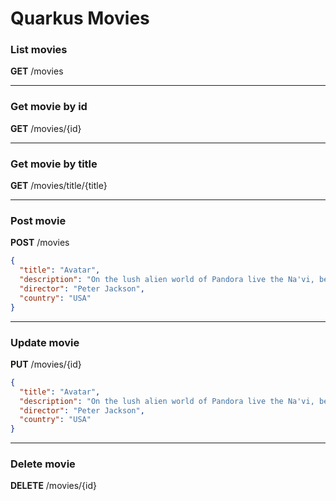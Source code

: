 # Quarkus Movies

### List movies

**GET**
/movies

----

### Get movie by id

**GET**
/movies/{id}

----

### Get movie by title

**GET**
/movies/title/{title}

----

### Post movie

**POST**
/movies
```json
{
  "title": "Avatar",
  "description": "On the lush alien world of Pandora live the Na'vi, beings who appear primitive but are highly evolved",
  "director": "Peter Jackson",
  "country": "USA"
}
```

----

### Update movie

**PUT**
/movies/{id}
```json
{
  "title": "Avatar",
  "description": "On the lush alien world of Pandora live the Na'vi, beings who appear primitive but are highly evolved",
  "director": "Peter Jackson",
  "country": "USA"
}
```

----

### Delete movie

**DELETE**
/movies/{id}




